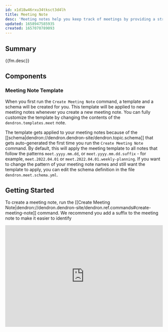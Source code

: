 ```yaml
---
id: x1d18w46rxu34tksct3d4lh
title: Meeting Note
desc: 'Meeting notes help you keep track of meetings by providing a structured default to capture notes, attendes and next steps'
updated: 1658947585935
created: 1657070789093
---
```


## Summary

{{fm.desc}}

## Components

### Meeting Note Template

<!-- #todo -->
When you first run the `Create Meeting Note` command, a template and a schema will be created for you. This template will be applied to new meeting notes whenever you create a new meeting note. You can fully customize the template by changing the contents of the `dendron.templates.meet` note.

The template gets applied to your meeting notes because of the [[schema|dendron://dendron.dendron-site/dendron.topic.schema]] that gets auto-generated the first time you run the `Create Meeting Note` command. By default, this will apply the meeting template to all notes that follow the patterns `meet.yyyy.mm.dd`, or `meet.yyyy.mm.dd.suffix` - for example, `meet.2022.04.01` or `meet.2022.04.01.weekly-planning`. If you want to change the pattern of your meeting note names and still want the template to apply, you can edit the schema definition in the file `dendron.meet.schema.yml`. 

## Getting Started

To create a meeting note, run the [[Create Meeting Note|dendron://dendron.dendron-site/dendron.ref.commands#create-meeting-note]] command. We recommend you add a suffix to the meeting note to make it easier to identify

<div style="position: relative; padding-bottom: 64.5933014354067%; height: 0;"><iframe src="https://www.loom.com/embed/951e6bb301cf430895c6c9539351bbb3" frameborder="0" webkitallowfullscreen mozallowfullscreen allowfullscreen style="position: absolute; top: 0; left: 0; width: 100%; height: 100%;"></iframe></div>